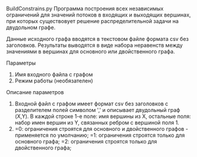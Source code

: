 BuildConstrains.py
Программа построения всех независимых ограничений для значений потоков в входящих и выходящих вершинах, при которых существовует решение  распределительной задачи на двудольном графе.

Данные исходного графа вводятся в текстовом файле формата csv без заголовков.
Результаты выводятся в виде набора неравенств между значениями в вершинах для основного или двойственного графа.

Параметры
1. Имя входного файла с графом
2. Режим работы (необязателен)

Описание параметров
1. Входной файл с графом имеет формат csv без заголовков с разделителем полей символом ',' и описывает двудольный граф (X,Y).
   В каждой строке 
	1-е поле: имя вершины из X, 
	остальные поля: набор имен вершин из Y, связанных ребром с вершиной поля 1. 
2. =0: ограничения строятся для основного и двойственного графов - применяется по умолчанию;
   =1: ограничения строятся только для основного графа;
   =2: ограничения строятся только для двойственного графа;